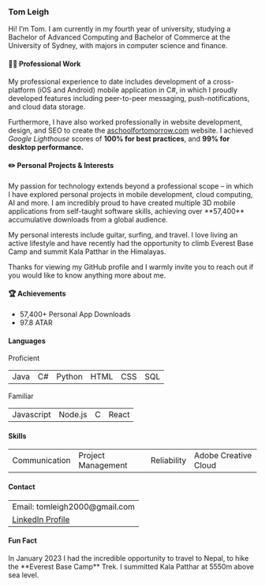 <h3>Tom Leigh</h3>

Hi! I’m Tom. I am currently in my fourth year of university, studying a Bachelor of Advanced Computing and Bachelor of Commerce at the University of Sydney, with majors in computer science and finance.

<h4>👨‍💻 Professional Work</h4>
My professional experience to date includes development of a cross-platform (iOS and Android) mobile application in C#, in which I proudly developed features including peer-to-peer messaging, push-notifications, and cloud data storage.

Furthermore, I have also worked professionally in website development, design, and SEO to create the [aschoolfortomorrow.com](https://www.aschoolfortomorrow.com) website. I achieved _Google Lighthouse_ scores of **100% for best practices**, and **99% for desktop performance.** 

<h4>✏️ Personal Projects & Interests</h4>
My passion for technology extends beyond a professional scope – in which I have explored personal projects in mobile development, cloud computing, AI and more. I am incredibly proud to have created multiple 3D mobile applications from self-taught software skills, achieving over **57,400** accumulative downloads from a global audience.

My personal interests include guitar, surfing, and travel. I love living an active lifestyle and have recently had the opportunity to climb Everest Base Camp and summit Kala Patthar in the Himalayas. 

Thanks for viewing my GitHub profile and I warmly invite you to reach out if you would like to know anything more about me.

<h4>🏆 Achievements</h4>
<ul>
  <li>57,400+ Personal App Downloads</li>
  <li>97.8 ATAR</li>
</ul>

<h4>Languages</h4>
Proficient
<table>
  <tr>
    <td>Java</td>
    <td>C#</td> 
    <td>Python</td>
    <td>HTML</td>
    <td>CSS</td> 
    <td>SQL</td>
  </tr>
</table>
Familiar
<table>
  <tr>
    <td>Javascript</td>
    <td>Node.js</td> 
    <td>C</td>
    <td>React</td>
  </tr>
</table>
  
  
<h4>Skills</h4>
  <table>
  <tr>
    <td>Communication</td>
    <td>Project Management</td> 
    <td>Reliability</td>
    <td>Adobe Creative Cloud</td>
  </tr>
</table>

<h4>Contact</h4>
  <table>
  <tr>
    <td>Email: tomleigh2000@gmail.com</td>
  </tr>
  <tr>
    <td><a href="www.linkedin.com/in/tomleigh2000">LinkedIn Profile</a></td>
  </tr>
</table>

<h4>Fun Fact</h4>
In January 2023 I had the incredible opportunity to travel to Nepal, to hike the **Everest Base Camp** Trek. I summitted Kala Patthar at 5550m above sea level.

  
<!---
tomleigh/tomleigh is a ✨ special ✨ repository because its `README.md` (this file) appears on your GitHub profile.
You can click the Preview link to take a look at your changes.
--->

